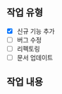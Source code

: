 ## 작업 유형
- [x] 신규 기능 추가
- [ ] 버그 수정
- [ ] 리펙토링
- [ ] 문서 업데이트

## 작업 내용
<!--한 줄에 최대 72글자까지만 입력하기-->

<!-- 체크리스트
제목 50자 이내로 요약!
제목 첫 글자는 대문자로 작성했나요?
제목 끝에 마침표(.) 금지
제목과 본문을 한 줄 띄워 분리하기-->